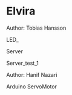 # Elvira
<p>Author: Tobias Hansson</p>
<p>LED_</p>
<p>Server</p>
<p>Server_test_1</p>
<p>Author: Hanif Nazari</p>
<p>Arduino ServoMotor</p>
